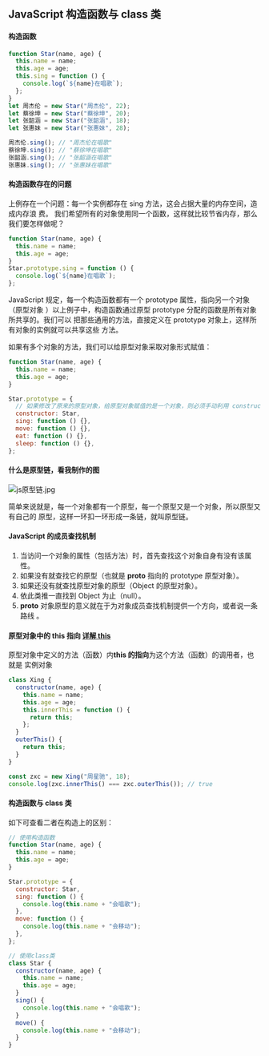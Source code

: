 ## JavaScript 构造函数与 class 类

#### 构造函数

```javascript
function Star(name, age) {
  this.name = name;
  this.age = age;
  this.sing = function () {
    console.log(`${name}在唱歌`);
  };
}
let 周杰伦 = new Star("周杰伦", 22);
let 蔡徐坤 = new Star("蔡徐坤", 20);
let 张韶涵 = new Star("张韶涵", 18);
let 张惠妹 = new Star("张惠妹", 28);

周杰伦.sing(); // "周杰伦在唱歌"
蔡徐坤.sing(); // "蔡徐坤在唱歌"
张韶涵.sing(); // "张韶涵在唱歌"
张惠妹.sing(); // "张惠妹在唱歌"
```

#### 构造函数存在的问题

上例存在一个问题：每一个实例都存在 sing 方法，这会占据大量的内存空间，造成内存浪
费。 我们希望所有的对象使用同一个函数，这样就比较节省内存，那么我们要怎样做呢？

```javascript
function Star(name, age) {
  this.name = name;
  this.age = age;
}
Star.prototype.sing = function () {
  console.log(`${name}在唱歌`);
};
```

JavaScript 规定，每一个构造函数都有一个 prototype 属性，指向另一个对象（原型对象
）以上例子中，构造函数通过原型 prototype 分配的函数是所有对象所共享的。我们可以
把那些通用的方法，直接定义在 prototype 对象上，这样所有对象的实例就可以共享这些
方法。

如果有多个对象的方法，我们可以给原型对象采取对象形式赋值：

```javascript
function Star(name, age) {
  this.name = name;
  this.age = age;
}

Star.prototype = {
  // 如果修改了原来的原型对象，给原型对象赋值的是一个对象，则必须手动利用 constructor 指回原来的构造函数
  constructor: Star,
  sing: function () {},
  move: function () {},
  eat: function () {},
  sleep: function () {},
};
```

#### 什么是原型链，看我制作的图

![js原型链.jpg](https://s2.loli.net/2022/11/03/lCD4PRX21upmxoe.png)

简单来说就是，每一个对象都有一个原型，每一个原型又是一个对象，所以原型又有自己的
原型，这样一环扣一环形成一条链，就叫原型链。

#### JavaScript 的成员查找机制

1. 当访问一个对象的属性（包括方法）时，首先查找这个对象自身有没有该属性。
2. 如果没有就查找它的原型（也就是 **proto** 指向的 prototype 原型对象）。
3. 如果还没有就查找原型对象的原型（Object 的原型对象）。
4. 依此类推一直找到 Object 为止（null）。
5. **proto** 对象原型的意义就在于为对象成员查找机制提供一个方向，或者说一条路线
   。

#### 原型对象中的 this 指向 [详解 this](https://fan552426811.gitbook.io/front-end-tools/cssjs/this)

原型对象中定义的方法（函数）内**this 的指向**为这个方法（函数）的调用者，也就是
实例对象

```javascript
class Xing {
  constructor(name, age) {
    this.name = name;
    this.age = age;
    this.innerThis = function () {
      return this;
    };
  }
  outerThis() {
    return this;
  }
}

const zxc = new Xing("周星驰", 18);
console.log(zxc.innerThis() === zxc.outerThis()); // true
```

#### 构造函数与 class 类

如下可查看二者在构造上的区别：

```javascript
// 使用构造函数
function Star(name, age) {
  this.name = name;
  this.age = age;
}

Star.prototype = {
  constructor: Star,
  sing: function () {
    console.log(this.name + "会唱歌");
  },
  move: function () {
    console.log(this.name + "会移动");
  },
};

// 使用class类
class Star {
  constructor(name, age) {
    this.name = name;
    this.age = age;
  }
  sing() {
    console.log(this.name + "会唱歌");
  }
  move() {
    console.log(this.name + "会移动");
  }
}
```
